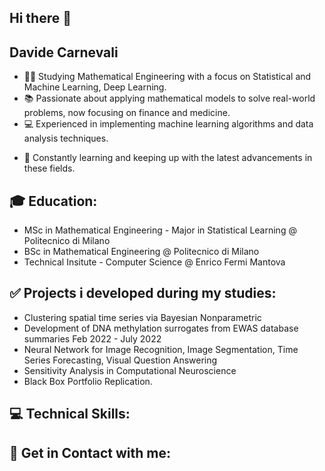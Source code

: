 ## Hi there 👋

## Davide Carnevali

- 👨‍🎓 Studying Mathematical Engineering with a focus on Statistical and Machine Learning, Deep Learning.
- 📚 Passionate about applying mathematical models to solve real-world problems, now focusing on finance and medicine.
- 💻 Experienced in implementing machine learning algorithms and data analysis techniques.
<!-- - 📊 Interested in exploring the intersection of statistics, mathematics, and computer science. -->
- 🚀 Constantly learning and keeping up with the latest advancements in these fields.

## 🎓 Education:
- MSc in Mathematical Engineering - Major in Statistical Learning @ Politecnico di Milano
- BSc in Mathematical Engineering @ Politecnico di Milano
- Technical Insitute - Computer Science @ Enrico Fermi Mantova

## ✅ Projects i developed during my studies:
- Clustering spatial time series via Bayesian Nonparametric
- Development of DNA methylation surrogates from EWAS database summaries Feb 2022 - July 2022
- Neural Network for Image Recognition, Image Segmentation, Time Series Forecasting, Visual Question Answering
- Sensitivity Analysis in Computational Neuroscience
- Black Box Portfolio Replication.

## 💻 Technical Skills:

## 🔗 Get in Contact with me:
<!--
**LupoMarsigli/LupoMarsigli** is a ✨ _special_ ✨ repository because its `README.md` (this file) appears on your GitHub profile.

Here are some ideas to get you started:

- 🔭 I’m currently working on ...
- 🌱 I’m currently learning ...
- 👯 I’m looking to collaborate on ...
- 🤔 I’m looking for help with ...
- 💬 Ask me about ...
- 📫 How to reach me: ...
- 😄 Pronouns: ...
- ⚡ Fun fact: ...
-->

<!--
**DavideCarne/DavideCarne** is a ✨ _special_ ✨ repository because its `README.md` (this file) appears on your GitHub profile.

Here are some ideas to get you started:

- 🔭 I’m currently working on ...
- 🌱 I’m currently learning ...
- 👯 I’m looking to collaborate on ...
- 🤔 I’m looking for help with ...
- 💬 Ask me about ...
- 📫 How to reach me: ...
- 😄 Pronouns: ...
- ⚡ Fun fact: ...
-->
